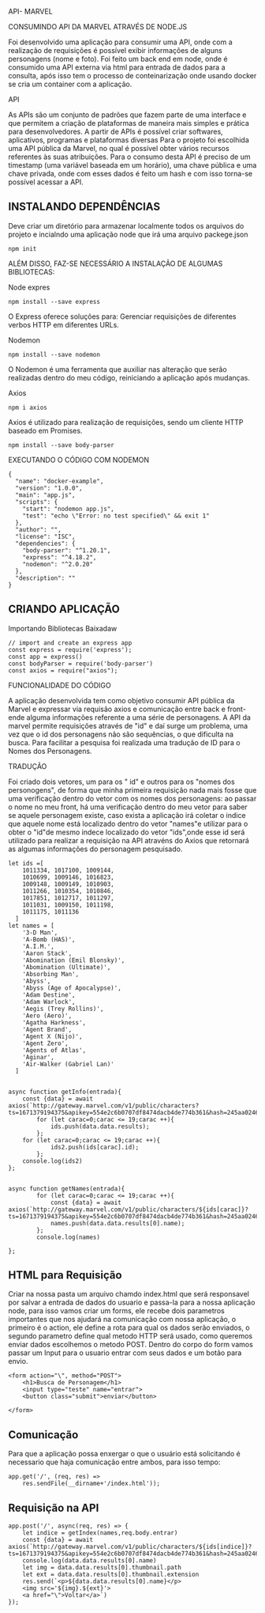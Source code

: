 API- MARVEL

CONSUMINDO API DA MARVEL ATRAVÉS DE NODE.JS

Foi desenvolvido uma aplicação para consumir uma API, onde com a realização de requisições é possível exibir informações de alguns personagens (nome e foto). Foi feito um back end em node, onde é consumido uma API externa via html para entrada de dados para a consulta, após isso tem o processo de conteinarização onde usando docker se cria um container com a aplicação.



API

As APIs são um conjunto de padrões que fazem parte de uma interface e que permitem a criação de plataformas de maneira mais simples e prática para desenvolvedores. A partir de APIs é possível criar softwares, aplicativos, programas e plataformas diversas
Para o projeto foi escolhida uma API pública da Marvel, no qual é possível obter vários recursos referentes às suas atribuições. Para o consumo desta API é preciso de um timestamp (uma variável baseada em um horário), uma chave pública e uma chave privada, onde com  esses dados é feito um hash e com isso torna-se possível acessar a API.


## INSTALANDO DEPENDÊNCIAS 
Deve criar um diretório para armazenar localmente todos os arquivos do projeto e incialndo uma aplicação node que irá uma arquivo packege.json
```
npm init
```

ALÉM DISSO, FAZ-SE NECESSÁRIO A INSTALAÇÃO DE ALGUMAS BIBLIOTECAS:

Node expres 
```
npm install --save express
```
O Express oferece soluções para: Gerenciar requisições de diferentes verbos HTTP em diferentes URLs.

Nodemon 
```
npm install --save nodemon
```
O Nodemon é uma ferramenta que auxiliar nas alteração que serão realizadas dentro do meu código, reiniciando a aplicação após mudanças. 

Axios

```
npm i axios
```

Axios é utilizado para realização de requisições, sendo  um cliente HTTP baseado em Promises. 

```
npm install --save body-parser
```


EXECUTANDO O CÓDIGO COM NODEMON 

```
{
  "name": "docker-example",
  "version": "1.0.0",
  "main": "app.js",
  "scripts": {
    "start": "nodemon app.js",
    "test": "echo \"Error: no test specified\" && exit 1"
  },
  "author": "",
  "license": "ISC",
  "dependencies": {
    "body-parser": "^1.20.1",
    "express": "^4.18.2",
    "nodemon": "^2.0.20"
  },
  "description": ""
}

```
##  CRIANDO APLICAÇÃO
Importando Bibliotecas Baixadaw
```
// import and create an express app
const express = require('express');
const app = express()
const bodyParser = require('body-parser')
const axios = require("axios");
```

FUNCIONALIDADE DO CÓDIGO 

A aplicação desenvolvida tem como objetivo consumir API pública da Marvel e expressar via requisão axios e comunicação entre back e front-ende alguma informações referente a uma série de personagens. A API da marvel permite requisições através de "id" e daí surge um problema, uma vez que o id dos personagens não são sequências, o que dificulta na busca. Para facilitar a pesquisa foi realizada uma tradução de ID  para o Nomes dos Personagens.

TRADUÇÃO 

Foi criado dois vetores, um para os " id" e outros para os "nomes dos personogens", de forma que minha primeira requisição nada mais fosse que uma verificação dentro do vetor com os nomes dos personagens: ao passar o nome no meu front, há uma verificação dentro do meu vetor para saber se aquele personagem existe, caso exista a aplicação irá coletar o indice que aquele nome está localizado dentro do vetor "names"e utilizar para o obter o "id"de mesmo indece localizado do vetor "ids",onde esse id será utilizado para realizar a requisição na API atravéns do Axios que retornará as algumas informações do personagem pesquisado. 


```
let ids =[
    1011334, 1017100, 1009144,
    1010699, 1009146, 1016823,
    1009148, 1009149, 1010903,
    1011266, 1010354, 1010846,
    1017851, 1012717, 1011297,
    1011031, 1009150, 1011198,
    1011175, 1011136
  ]
let names = [
    '3-D Man',
    'A-Bomb (HAS)',
    'A.I.M.',
    'Aaron Stack',
    'Abomination (Emil Blonsky)',
    'Abomination (Ultimate)',
    'Absorbing Man',
    'Abyss',
    'Abyss (Age of Apocalypse)',
    'Adam Destine',
    'Adam Warlock',
    'Aegis (Trey Rollins)',
    'Aero (Aero)',
    'Agatha Harkness',
    'Agent Brand',
    'Agent X (Nijo)',
    'Agent Zero',
    'Agents of Atlas',
    'Aginar',
    'Air-Walker (Gabriel Lan)'
  ]
  
  
async function getInfo(entrada){
    const {data} = await axios(`http://gateway.marvel.com/v1/public/characters?ts=1671379194375&apikey=554e2c6b0707df8474dacb4de774b361&hash=245aa02464e3461e9e8178eaca0734d7`)
        for (let carac=0;carac <= 19;carac ++){
            ids.push(data.data.results);
        };
    for (let carac=0;carac <= 19;carac ++){
            ids2.push(ids[carac].id);
        };
    console.log(ids2)
};


async function getNames(entrada){
        for (let carac=0;carac <= 19;carac ++){
            const {data} = await axios(`http://gateway.marvel.com/v1/public/characters/${ids[carac]}?ts=1671379194375&apikey=554e2c6b0707df8474dacb4de774b361&hash=245aa02464e3461e9e8178eaca0734d7`)
            names.push(data.data.results[0].name);
        };
        console.log(names)
    
};
```

## HTML para Requisição 

Criar na nossa pasta um arquivo chamdo index.html que será responsavel por salvar a entrada de dados do usuario e passa-la para a nossa aplicação node, para isso vamos criar um forms, ele recebe dois parametros importantes que nos ajudará na comunicação com nossa aplicação, o primeiro é o action, ele define a rota para qual os dados serão enviados, o segundo parametro define qual metodo HTTP será usado, como queremos enviar dados escolhemos o metodo POST. Dentro do corpo do form vamos passar um Input para o usuario entrar com seus dados e um botão para envio.


```
<form action="\", method="POST">
    <h1>Busca de Personagem</h1>
    <input type="teste" name="entrar">
    <button class="submit">enviar</button>
   
</form>
```


## Comunicação 

Para que a aplicação possa enxergar o que o usuário está solicitando é necessario que haja comunicação entre ambos, para isso tempo: 

```
app.get('/', (req, res) => 
    res.sendFile(__dirname+'/index.html'));
```

## Requisição  na API


```
app.post('/', async(req, res) => {
    let indice = getIndex(names,req.body.entrar)
    const {data} = await axios(`http://gateway.marvel.com/v1/public/characters/${ids[indice]}?ts=1671379194375&apikey=554e2c6b0707df8474dacb4de774b361&hash=245aa02464e3461e9e8178eaca0734d7`)
    console.log(data.data.results[0].name)
    let img = data.data.results[0].thumbnail.path
    let ext = data.data.results[0].thumbnail.extension
    res.send(`<p>${data.data.results[0].name}</p>
    <img src='${img}.${ext}'>
    <a href="\">Voltar</a>`)
});
```
